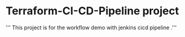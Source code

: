 # Terraform-CI-CD-Pipeline project

''' This project is for the workflow demo with jenkins cicd pipeline .'''